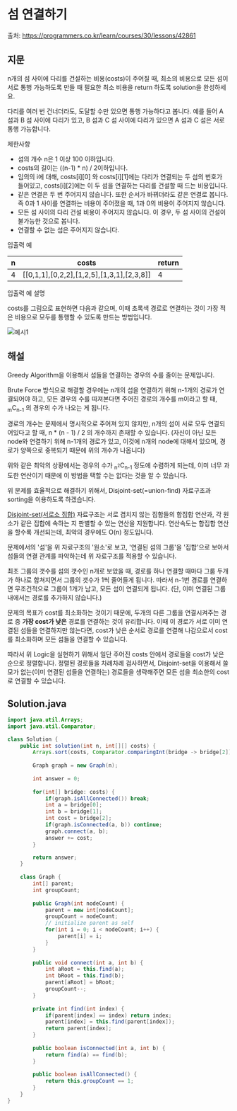 # 섬 연결하기

출처: https://programmers.co.kr/learn/courses/30/lessons/42861

## 지문

n개의 섬 사이에 다리를 건설하는 비용(costs)이 주어질 때, 최소의 비용으로 모든 섬이 서로 통행 가능하도록 만들 때 필요한 최소 비용을 return 하도록 solution을 완성하세요.

다리를 여러 번 건너더라도, 도달할 수만 있으면 통행 가능하다고 봅니다. 예를 들어 A 섬과 B 섬 사이에 다리가 있고, B 섬과 C 섬 사이에 다리가 있으면 A 섬과 C 섬은 서로 통행 가능합니다.

제한사항

- 섬의 개수 n은 1 이상 100 이하입니다.
- costs의 길이는 ((n-1) * n) / 2이하입니다.
- 임의의 i에 대해, costs[i][0] 와 costs[i][1]에는 다리가 연결되는 두 섬의 번호가 들어있고, costs[i][2]에는 이 두 섬을 연결하는 다리를 건설할 때 드는 비용입니다.
- 같은 연결은 두 번 주어지지 않습니다. 또한 순서가 바뀌더라도 같은 연결로 봅니다. 즉 0과 1 사이를 연결하는 비용이 주어졌을 때, 1과 0의 비용이 주어지지 않습니다.
- 모든 섬 사이의 다리 건설 비용이 주어지지 않습니다. 이 경우, 두 섬 사이의 건설이 불가능한 것으로 봅니다.
- 연결할 수 없는 섬은 주어지지 않습니다.

입출력 예

n|	costs|	return
-|-|-
4|	[[0,1,1],[0,2,2],[1,2,5],[1,3,1],[2,3,8]]|	4

입출력 예 설명

costs를 그림으로 표현하면 다음과 같으며, 이때 초록색 경로로 연결하는 것이 가장 적은 비용으로 모두를 통행할 수 있도록 만드는 방법입니다.

![예시1](https://user-images.githubusercontent.com/32405358/103172839-b5aad500-4899-11eb-837d-28db293c0f26.png)

## 해설

Greedy Algorithm을 이용해서 섬들을 연결하는 경우의 수를 줄이는 문제입니다. 

Brute Force 방식으로 해결할 경우에는 n개의 섬을 연결하기 위해 n-1개의 경로가 연결되어야 하고, 모든 경우의 수를 따져본다면 주어진 경로의 개수를 m이라고 할 때, <sub>m</sub>C<sub>n-1</sub> 의 경우의 수가 나오는 게 됩니다. 

경로의 개수는 문제에서 명시적으로 주어져 있지 않지만, n개의 섬이 서로 모두 연결되어있다고 할 때, n * (n - 1) / 2 의 개수까지 존재할 수 있습니다. 
(자신이 아닌 모든 node와 연결하기 위해 n-1개의 경로가 있고, 이것에 n개의 node에 대해서 있으며, 경로가 양쪽으로 중복되기 때문에 위의 개수가 나옵니다)

위와 같은 최악의 상황에서는 경우의 수가 <sub>n<sup>2</sup></sub>C<sub>n-1</sub> 정도에 수렴하게 되는데, 이미 너무 과도한 연산이기 때문에 이 방법을 택할 수는 없다는 것을 알 수 있습니다. 

위 문제를 효율적으로 해결하기 위해서, Disjoint-set(=union-find) 자료구조과 sorting을 이용하도록 하겠습니다. 

[Disjoint-set(서로소 집합)](https://en.wikipedia.org/wiki/Disjoint-set_data_structure) 자료구조는 서로 겹치지 않는 집합들의 합집합 연산과, 각 원소가 같은 집합에 속하는 지 판별할 수 있는 연산을 지원합니다. 연산속도는 합집합 연산을 할수록 개선되는데, 최악의 경우에도 O(n) 정도입니다. 

문제에서의 '섬'을 위 자료구조의 '원소'로 보고, '연결된 섬의 그룹'을 '집합'으로 보아서 섬들의 연결 관계를 파악하는데 위 자료구조를 적용할 수 있습니다. 

최초 그룹의 갯수를 섬의 갯수인 n개로 보았을 때, 경로를 하나 연결할 때마다 그룹 두개가 하나로 합쳐지면서 그룹의 갯수가 1씩 줄어들게 됩니다. 따라서 n-1번 경로를 연결하면 무조건적으로 그룹이 1개가 남고, 모든 섬이 연결되게 됩니다. 
(단, 이미 연결된 그룹 내에서는 경로를 추가하지 않습니다.)

문제의 목표가 cost를 최소화하는 것이기 때문에, 두개의 다른 그룹을 연결시켜주는 경로 중 <strong>가장 cost가 낮은</strong> 경로를 연결하는 것이 유리합니다. 이때 이 경로가 서로 이미 연결된 섬들을 연결하지만 않는다면, cost가 낮은 순서로 경로를 연결해 나감으로서 cost를 최소화하며 모든 섬들을 연결할 수 있습니다.

따라서 위 Logic을 실현하기 위해서 일단 주어진 costs 안에서 경로들을 cost가 낮은 순으로 정렬합니다. 정렬된 경로들을 차례차례 검사하면서, Disjoint-set을 이용해서 쓸모가 없는(이미 연결된 섬들을 연결하는) 경로들을 생략해주면 모든 섬을 최소한의 cost로 연결할 수 있습니다. 

## Solution.java
~~~java
import java.util.Arrays;
import java.util.Comparator;

class Solution {
    public int solution(int n, int[][] costs) {
        Arrays.sort(costs, Comparator.comparingInt(bridge -> bridge[2]));
        
        Graph graph = new Graph(n);
        
        int answer = 0;
        
        for(int[] bridge: costs) {
            if(graph.isAllConnected()) break;
            int a = bridge[0];
            int b = bridge[1];
            int cost = bridge[2];
            if(graph.isConnected(a, b)) continue;
            graph.connect(a, b);
            answer += cost;
        }

        return answer;
    }
    
    class Graph {
        int[] parent;
        int groupCount;
        
        public Graph(int nodeCount) {
            parent = new int[nodeCount];
            groupCount = nodeCount;
            // initialize parent as self
            for(int i = 0; i < nodeCount; i++) {
                parent[i] = i;
            }
        }
        
        public void connect(int a, int b) {
            int aRoot = this.find(a);
            int bRoot = this.find(b);
            parent[aRoot] = bRoot;
            groupCount--;
        }
        
        private int find(int index) {
            if(parent[index] == index) return index;
            parent[index] = this.find(parent[index]);
            return parent[index];
        }
        
        public boolean isConnected(int a, int b) {
            return find(a) == find(b);
        }
        
        public boolean isAllConnected() {
            return this.groupCount == 1;
        }
    }
}
~~~

